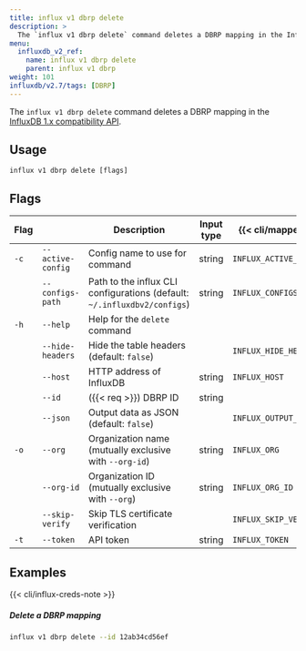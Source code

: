 ```yaml
---
title: influx v1 dbrp delete
description: >
  The `influx v1 dbrp delete` command deletes a DBRP mapping in the InfluxDB 1.x compatibility API.
menu:
  influxdb_v2_ref:
    name: influx v1 dbrp delete
    parent: influx v1 dbrp
weight: 101
influxdb/v2.7/tags: [DBRP]
---
```


The `influx v1 dbrp delete` command deletes a DBRP mapping in the [InfluxDB 1.x compatibility API](/influxdb/v2/reference/api/influxdb-1x/).

## Usage
```
influx v1 dbrp delete [flags]
```

## Flags
| Flag |                   | Description                                                              | Input type | {{< cli/mapped >}}     |
| ---- | ----------------- | ------------------------------------------------------------------------ | ---------- | ---------------------- |
| `-c` | `--active-config` | Config name to use for command                                           | string     | `INFLUX_ACTIVE_CONFIG` |
|      | `--configs-path`  | Path to the influx CLI configurations (default: `~/.influxdbv2/configs`) | string     | `INFLUX_CONFIGS_PATH`  |
| `-h` | `--help`          | Help for the `delete` command                                            |            |                        |
|      | `--hide-headers`  | Hide the table headers (default: `false`)                                |            | `INFLUX_HIDE_HEADERS`  |
|      | `--host`          | HTTP address of InfluxDB                                                 | string     | `INFLUX_HOST`          |
|      | `--id`            | ({{< req >}}) DBRP ID                                                    | string     |                        |
|      | `--json`          | Output data as JSON (default: `false`)                                   |            | `INFLUX_OUTPUT_JSON`   |
| `-o` | `--org`           | Organization name (mutually exclusive with `--org-id`)                   | string     | `INFLUX_ORG`           |
|      | `--org-id`        | Organization ID (mutually exclusive with `--org`)                        | string     | `INFLUX_ORG_ID`        |
|      | `--skip-verify`   | Skip TLS certificate verification                                        |            | `INFLUX_SKIP_VERIFY`   |
| `-t` | `--token`         | API token                                                                | string     | `INFLUX_TOKEN`         |

## Examples

{{< cli/influx-creds-note >}}

##### Delete a DBRP mapping
```sh
influx v1 dbrp delete --id 12ab34cd56ef
```
